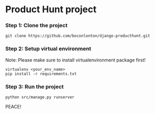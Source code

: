 # Product Hunt project

### Step 1: Clone the project

``` git clone https://github.com/boconlonton/django-producthunt.git  ```

### Step 2: Setup virtual environment

Note: Please make sure to install virtualenvironment package first! 

```
virtualenv <your_env_name>
pip install -r requirements.txt
```

### Step 3: Run the project

```
python src/manage.py runserver
```

PEACE!